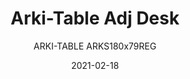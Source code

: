---
designer: "Pedrali R&D"
description: "With%20its%20practical%2C%20height-adjustable%20top%2C%20the%20Arki-Table%20Adjustable%20Desk%20contributes%20to%20the%20creation%20of%20a%20functional%20and%20dynamic%20office%20space.%20Single%20workstation%20with%20steel%20trestle%20legs%2C%20ultra-thin%20solid%20laminate%20top%20supported%20by%20an%20extruded%20aluminium%20frame.%0ATwo%20electric%20actuators%2C%20connected%20to%20a%20control%20unit%20and%20activated%20by%20a%20controller%20placed%20under%20the%20top%2C%20move%20as%20one%2C%20allowing%20the%20user%20to%20choose%20the%20ideal%20height%20of%20the%20top%2C%20from%20740%20to%201140%20mm.%0AThe%20cable%20access%2C%20placed%20between%20the%20top%20and%20the%20panel%2C%20allows%20to%20anchor%20the%20sound%20absorbing%20panel%20upholstered%20in%20fabric%20which%20divides%20one%20desk%20from%20another."
image_primary: "img/ARKS180x79REG_01_zoom.jpg"
image_secondary: "img/ARKS180x79REG_02_zoom.jpg"
manufacturer: "Pedrali"
href: "https://www.pedrali.it/en/products/catalog/Table-ARKI-TABLE-ADJ-DESK-00001/"
subtitle: "ARKI-TABLE ARKS180x79REG"
tags: 
  - "Pedrali"
  - "Tables"
title: "Arki-Table Adj Desk"
category: "Tables"
slug: "/manufacturers/pedrali/tables/pedrali-r-d-arki-table-adj-desk"
date: "2021-02-18"
---